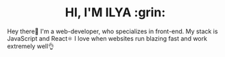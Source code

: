 <h1 align="center">HI, I'M ILYA :grin: </h1>
Hey there👋
I'm a web-developer, who specializes in front-end. My stack is JavaScript and React⚛️ I love when websites run blazing fast and work extremely well👌
<!--
**HorizonNorth/HorizonNorth** is a ✨ _special_ ✨ repository because its `README.md` (this file) appears on your GitHub profile.

Here are some ideas to get you started:

- 🔭 I’m currently working on ...
- 🌱 I’m currently learning ...
- 👯 I’m looking to collaborate on ...
- 🤔 I’m looking for help with ...
- 💬 Ask me about ...
- 📫 How to reach me: ...
- 😄 Pronouns: ...
- ⚡ Fun fact: ...
-->
